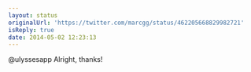 ```yaml
---
layout: status
originalUrl: 'https://twitter.com/marcgg/status/462205668829982721'
isReply: true
date: 2014-05-02 12:23:13
---
```


@ulyssesapp Alright, thanks!
